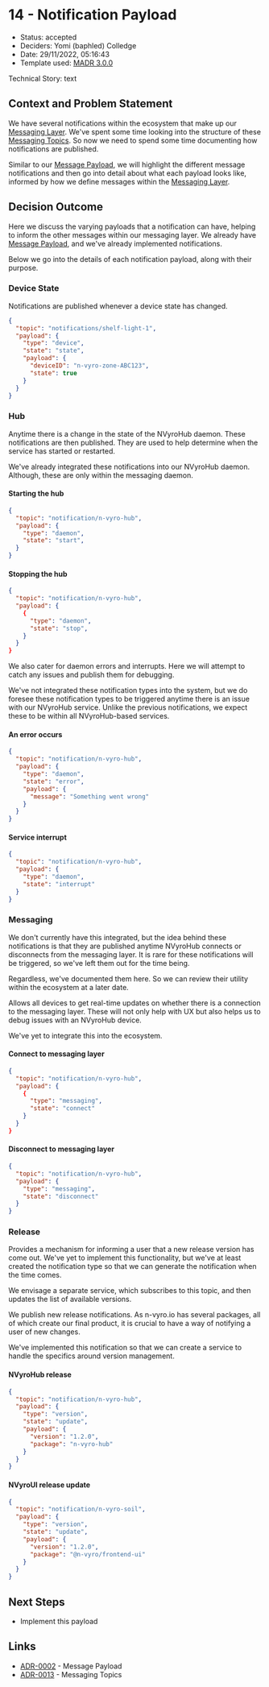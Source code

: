 # 14 - Notification Payload

* Status: accepted <!-- optional -->
* Deciders: Yomi (baphled) Colledge <!-- optional -->
* Date: 29/11/2022, 05:16:43 <!-- optional -->
* Template used: [MADR 3.0.0](https://adr.github.io/madr/) <!-- optional -->

Technical Story: text <!-- optional -->

## Context and Problem Statement

We have several notifications within the ecosystem that make up our
[Messaging Layer](0001-messaging-layer.md). We've spent some time looking into
the structure of these [Messaging Topics](0013-messaging-topics.md). So now we
need to spend some time documenting how notifications are published.

Similar to our [Message Payload](0002-message-payload.md), we will highlight
the different message notifications and then go into detail about what each
payload looks like, informed by how we define messages within the [Messaging
Layer](0001-messaging-layer.md).

## Decision Outcome

Here we discuss the varying payloads that a notification can have, helping to
inform the other messages within our messaging layer. We already have [Message
Payload](0002-message-payload.md), and we've already implemented notifications.

Below we go into the details of each notification payload, along with their
purpose.

### Device State

Notifications are published whenever a device state has changed.

```json
{
  "topic": "notifications/shelf-light-1",
  "payload": {
    "type": "device",
    "state": "state",
    "payload": {
      "deviceID": "n-vyro-zone-ABC123",
      "state": true
    }
  }
}
```

### Hub

Anytime there is a change in the state of the NVyroHub daemon. These
notifications are then published. They are used to help determine when the
service has started or restarted.

We've already integrated these notifications into our NVyroHub daemon.
Although, these are only within the messaging daemon.

#### Starting the hub

```json
{
  "topic": "notification/n-vyro-hub",
  "payload": {
    "type": "daemon",
    "state": "start",
  }
}
```

#### Stopping the hub

```json
{
  "topic": "notification/n-vyro-hub",
  "payload": {
    {
      "type": "daemon",
      "state": "stop",
    }
  }
}
```

We also cater for daemon errors and interrupts. Here we will attempt to catch
any issues and publish them for debugging.

We've not integrated these notification types into the system, but we do
foresee these notification types to be triggered anytime there is an issue with
our NVyroHub service. Unlike the previous notifications, we expect these to be
within all NVyroHub-based services.

#### An error occurs

```json
{
  "topic": "notification/n-vyro-hub",
  "payload": {
    "type": "daemon",
    "state": "error",
    "payload": {
      "message": "Something went wrong"
    }
  }
}
```

#### Service interrupt

```json
{
  "topic": "notification/n-vyro-hub",
  "payload": {
    "type": "daemon",
    "state": "interrupt"
  }
}
```

### Messaging

We don't currently have this integrated, but the idea behind these
notifications is that they are published anytime NVyroHub connects or
disconnects from the messaging layer. It is rare for these notifications will
be triggered, so we've left them out for the time being.

Regardless, we've documented them here. So we can review their utility within
the ecosystem at a later date.

Allows all devices to get real-time updates on whether there is a connection to
the messaging layer. These will not only help with UX but also helps us to
debug issues with an NVyroHub device.

We've yet to integrate this into the ecosystem.


#### Connect to messaging layer

```json
{
  "topic": "notification/n-vyro-hub",
  "payload": {
    {
      "type": "messaging",
      "state": "connect"
    }
  }
}
```

#### Disconnect to messaging layer

```json
{
  "topic": "notification/n-vyro-hub",
  "payload": {
    "type": "messaging",
    "state": "disconnect"
  }
}
```

### Release

Provides a mechanism for informing a user that a new release version has come
out. We've yet to implement this functionality, but we've at least created the
notification type so that we can generate the notification when the time comes.

We envisage a separate service, which subscribes to this topic, and then
updates the list of available versions.

We publish new release notifications. As n-vyro.io has several packages, all of
which create our final product, it is crucial to have a way of notifying a user
of new changes.

We've implemented this notification so that we can create a service to handle
the specifics around version management.

#### NVyroHub release

```json
{
  "topic": "notification/n-vyro-hub",
  "payload": {
    "type": "version",
    "state": "update",
    "payload": {
      "version": "1.2.0",
      "package": "n-vyro-hub"
    }
  }
}
```

#### NVyroUI release update

```json
{
  "topic": "notification/n-vyro-soil",
  "payload": {
    "type": "version",
    "state": "update",
    "payload": {
      "version": "1.2.0",
      "package": "@n-vyro/frontend-ui"
    }
  }
}
```

## Next Steps <!-- optional -->

* Implement this payload

## Links <!-- optional -->

* [ADR-0002](0002-message-payload.md) - Message Payload
* [ADR-0013](0013-messaging-topics.md) - Messaging Topics

<!-- markdownlint-disable-file MD013 -->
